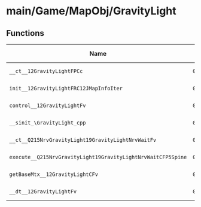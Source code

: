 # main/Game/MapObj/GravityLight

## Functions

| Name | Address | Match % |
|------|---------|---------|
| `__ct__12GravityLightFPCc` | `0x801E2974` | :x: (0.0%) |
| `init__12GravityLightFRC12JMapInfoIter` | `0x801E29E4` | :x: (0.0%) |
| `control__12GravityLightFv` | `0x801E2CE0` | :x: (0.0%) |
| `__sinit_\GravityLight_cpp` | `0x801E2DE0` | :x: (0.0%) |
| `__ct__Q215NrvGravityLight19GravityLightNrvWaitFv` | `0x801E2DE8` | :x: (0.0%) |
| `execute__Q215NrvGravityLight19GravityLightNrvWaitCFP5Spine` | `0x801E2DF8` | :x: (0.0%) |
| `getBaseMtx__12GravityLightCFv` | `0x801E2DFC` | :x: (0.0%) |
| `__dt__12GravityLightFv` | `0x801E2E04` | :x: (0.0%) |